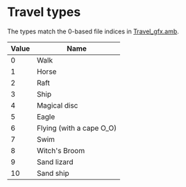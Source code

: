 # Travel types

The types match the 0-based file indices in [Travel_gfx.amb](../../Graphics/TravelGfx).

Value | Name
----|----
0 | Walk
1 | Horse
2 | Raft
3 | Ship
4 | Magical disc
5 | Eagle
6 | Flying (with a cape O_O)
7 | Swim
8 | Witch's Broom
9 | Sand lizard
10 | Sand ship
